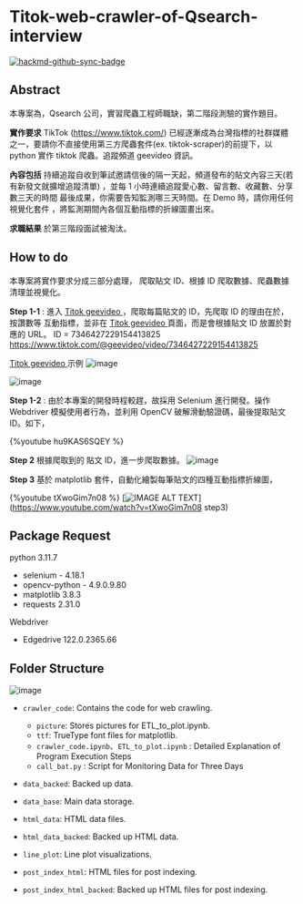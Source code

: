 # Titok-web-crawler-of-Qsearch-interview

[![hackmd-github-sync-badge](https://hackmd.io/amVv-prjSams7Wq-q2yEiQ/badge)](https://hackmd.io/amVv-prjSams7Wq-q2yEiQ)


## Abstract
本專案為，Qsearch 公司，實習爬蟲工程師職缺，第二階段測驗的實作題目。

**實作要求**
TikTok (https://www.tiktok.com/) 已經逐漸成為台灣指標的社群媒體之一，要請你不直接使用第三方爬蟲套件(ex. tiktok-scraper)的前提下，以 python 實作 tiktok 爬蟲。追蹤頻道 geevideo 資訊。

**內容包括**
持續追蹤自收到筆試邀請信後的隔一天起，頻道發布的貼文內容三天(若有新發文就擴增追蹤清單) ，並每 1 小時連續追蹤愛心數、留言數、收藏數、分享數三天的時間
最後成果，你需要告知監測哪三天時間。在 Demo 時，請你用任何視覺化套件 ，將監測期間內各個互動指標的折線圖畫出來。

**求職結果**
於第三階段面試被淘汰。

## How to do
本專案將實作要求分成三部分處理，
爬取貼文 ID、根據 ID 爬取數據、爬蟲數據清理並視覺化。

**Step 1-1** :  進入 [Titok geevideo ](https://www.tiktok.com/@geevideo)，爬取每篇貼文的 ID，先爬取 ID 的理由在於，按讚數等 互動指標，並非在 [Titok geevideo ](https://www.tiktok.com/@geevideo) 頁面，而是會根據貼文 ID 放置於對應的 URL。
ID = 7346427229154413825  https://www.tiktok.com/@geevideo/video/7346427229154413825

[Titok geevideo ](https://www.tiktok.com/@geevideo)示例
![image](https://hackmd.io/_uploads/SJaoRB2CT.png)

![image](https://hackmd.io/_uploads/rykEkLnAp.png)

**Step 1-2** : 由於本專案的開發時程較趕，故採用 Selenium 進行開發。操作 Webdriver 模擬使用者行為，並利用 OpenCV 破解滑動驗證碼，最後提取貼文 ID。如下，

{%youtube hu9KAS6SQEY %}


**Step 2**
根據爬取到的 貼文 ID，進一步爬取數據。
![image](https://hackmd.io/_uploads/B1Pk68nRT.png)

**Step 3**
基於 matplotlib 套件，自動化繪製每筆貼文的四種互動指標折線圖，

{%youtube tXwoGim7n08 %}
[![IMAGE ALT TEXT](http://img.youtube.com/vi/tXwoGim7n08/0.jpg)](https://www.youtube.com/watch?v=tXwoGim7n08 step3)

## Package Request
python 3.11.7
- selenium - 4.18.1
- opencv-python - 4.9.0.9.80
- matplotlib 3.8.3
- requests 2.31.0

Webdriver
- Edgedrive 122.0.2365.66 

## Folder Structure
![image](https://hackmd.io/_uploads/SJfnHD2A6.png)
- `crawler_code`: Contains the code for web crawling.
  - `picture`: Stores pictures for ETL_to_plot.ipynb.
  - `ttf`: TrueType font files for matplotlib.
  - `crawler_code.ipynb`、`ETL_to_plot.ipynb` : Detailed Explanation of Program Execution Steps
  - `call_bat.py` : Script for Monitoring Data for Three Days


- `data_backed`: Backed up data.
- `data_base`: Main data storage.
- `html_data`: HTML data files.
- `html_data_backed`: Backed up HTML data.
- `line_plot`: Line plot visualizations.
- `post_index_html`: HTML files for post indexing.
- `post_index_html_backed`: Backed up HTML files for post indexing.

